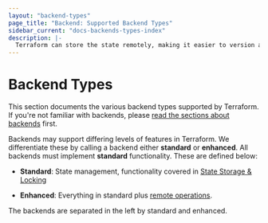 ```yaml
---
layout: "backend-types"
page_title: "Backend: Supported Backend Types"
sidebar_current: "docs-backends-types-index"
description: |-
  Terraform can store the state remotely, making it easier to version and work with in a team.
---
```


# Backend Types

This section documents the various backend types supported by Terraform.
If you're not familiar with backends, please
[read the sections about backends](docs/backends/index.html) first.

Backends may support differing levels of features in Terraform. We differentiate
these by calling a backend either **standard** or **enhanced**. All backends
must implement **standard** functionality. These are defined below:

  * **Standard**: State management, functionality covered in
    [State Storage & Locking](docs/backends/state.html)

  * **Enhanced**: Everything in standard plus
    [remote operations](docs/backends/operations.html).

The backends are separated in the left by standard and enhanced.
